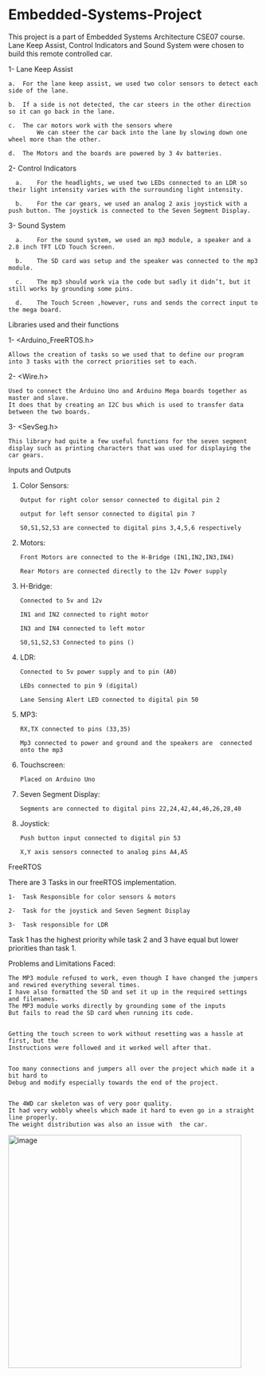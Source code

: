 # Embedded-Systems-Project

This project is a part of Embedded Systems Architecture CSE07 course.
Lane Keep Assist, Control Indicators and Sound System were chosen to build this remote controlled car.

1- Lane Keep Assist

    a.	For the lane keep assist, we used two color sensors to detect each side of the lane.

    b.	If a side is not detected, the car steers in the other direction so it can go back in the lane.

    c.	The car motors work with the sensors where
            We can steer the car back into the lane by slowing down one wheel more than the other.

    d.	The Motors and the boards are powered by 3 4v batteries.

2- Control Indicators

      a.	For the headlights, we used two LEDs connected to an LDR so their light intensity varies with the surrounding light intensity.

      b.	For the car gears, we used an analog 2 axis joystick with a push button. The joystick is connected to the Seven Segment Display.

3- Sound System

      a.	For the sound system, we used an mp3 module, a speaker and a 2.8 inch TFT LCD Touch Screen.

      b.	The SD card was setup and the speaker was connected to the mp3 module.

      c.	The mp3 should work via the code but sadly it didn’t, but it still works by grounding some pins.

      d.	The Touch Screen ,however, runs and sends the correct input to the mega board.

<!--![image](https://user-images.githubusercontent.com/74051160/230374678-a04b8e9f-471d-4573-988a-ad9822120f36.png)-->

Libraries used and their functions

1- <Arduino_FreeRTOS.h>

    Allows the creation of tasks so we used that to define our program into 3 tasks with the correct priorities set to each.

2- <Wire.h>

    Used to connect the Arduino Uno and Arduino Mega boards together as master and slave.
    It does that by creating an I2C bus which is used to transfer data between the two boards.

3- <SevSeg.h>

    This library had quite a few useful functions for the seven segment display such as printing characters that was used for displaying the car gears.

<!--![image](https://user-images.githubusercontent.com/74051160/230375105-3d2a8737-bfe0-4fb9-a5d3-4d90ca87ce21.png)-->

Inputs and Outputs

1.  Color Sensors:

        Output for right color sensor connected to digital pin 2

        output for left sensor connected to digital pin 7

        S0,S1,S2,S3 are connected to digital pins 3,4,5,6 respectively

2.  Motors:

        Front Motors are connected to the H-Bridge (IN1,IN2,IN3,IN4)

        Rear Motors are connected directly to the 12v Power supply

3.  H-Bridge:

        Connected to 5v and 12v

        IN1 and IN2 connected to right motor

        IN3 and IN4 connected to left motor

        S0,S1,S2,S3 Connected to pins ()

4.  LDR:

        Connected to 5v power supply and to pin (A0)

        LEDs connected to pin 9 (digital)

        Lane Sensing Alert LED connected to digital pin 50

5.  MP3:

        RX,TX connected to pins (33,35)

        Mp3 connected to power and ground and the speakers are 	connected onto the mp3

6.  Touchscreen:

        Placed on Arduino Uno

7.  Seven Segment Display:

        Segments are connected to digital pins 22,24,42,44,46,26,28,40


8.  Joystick:

        Push button input connected to digital pin 53

        X,Y axis sensors connected to analog pins A4,A5

<!--![image](https://user-images.githubusercontent.com/74051160/230375409-608e8893-cc91-464b-a17a-d844ab085e48.png)-->

FreeRTOS

There are 3 Tasks in our freeRTOS implementation.

    1-	Task Responsible for color sensors & motors

    2-	Task for the joystick and Seven Segment Display

    3-	Task responsible for LDR

Task 1 has the highest priority while task 2 and 3 have equal but lower priorities than task 1.

Problems and Limitations Faced:

    The MP3 module refused to work, even though I have changed the jumpers and rewired everything several times.
    I have also formatted the SD and set it up in the required settings and filenames.
    The MP3 module works directly by grounding some of the inputs
    But fails to read the SD card when running its code.


    Getting the touch screen to work without resetting was a hassle at first, but the
    Instructions were followed and it worked well after that.


    Too many connections and jumpers all over the project which made it a bit hard to
    Debug and modify especially towards the end of the project.


    The 4WD car skeleton was of very poor quality.
    It had very wobbly wheels which made it hard to even go in a straight line properly.
    The weight distribution was also an issue with 	the car.

<!--![image](https://user-images.githubusercontent.com/74051160/230375725-d4cd910d-2a6b-4f26-a525-0b314564e175.png)-->

<img width="468" alt="image" src="https://user-images.githubusercontent.com/74051160/230376018-283af765-c0e1-4810-b382-5841907ce4f2.png">
